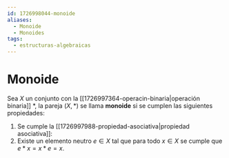 ```yaml
---
id: 1726998044-monoide
aliases:
  - Monoide
  - Monoides
tags:
  - estructuras-algebraicas
---
```


# Monoide

Sea $X$ un conjunto con la [[1726997364-operacin-binaria|operación binaria]] $*$, la pareja $(X,*)$ se llama **monoide** si se cumplen las siguientes propiedades:

1. Se cumple la [[1726997988-propiedad-asociativa|propiedad asociativa]]:
2. Existe un elemento neutro $e \in X$ tal que para todo $x \in X$ se cumple que $e * x = x * e = x$.
